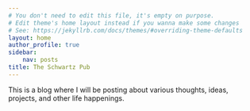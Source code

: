 ```yaml
---
# You don't need to edit this file, it's empty on purpose.
# Edit theme's home layout instead if you wanna make some changes
# See: https://jekyllrb.com/docs/themes/#overriding-theme-defaults
layout: home
author_profile: true
sidebar:
    nav: posts
title: The Schwartz Pub
---
```

This is a blog where I will be posting about various thoughts, ideas, projects, and other life happenings. 